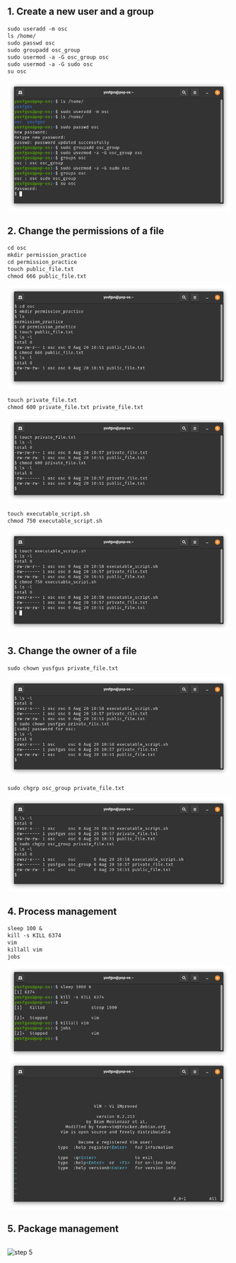 ## 1. Create a new user and a group
```
sudo useradd -m osc
ls /home/
sudo passwd osc
sudo groupadd osc_group
sudo usermod -a -G osc_group osc
sudo usermod -a -G sudo osc
su osc
```
![step 1](Step1.png)

## 2. Change the permissions of a file
```
cd osc
mkdir permission_practice
cd permission_practice
touch public_file.txt
chmod 666 public_file.txt
```
![step 2_1](Step2_1.png)
```
touch private_file.txt
chmod 600 private_file.txt private_file.txt
```
![step 2_2](Step2_2.png)
```
touch executable_script.sh
chmod 750 executable_script.sh
```
![step 2_3](Step2_3.png)

## 3. Change the owner of a file
```
sudo chown yusfgus private_file.txt
```
![step 3](Step3_1.png)
```
sudo chgrp osc_group private_file.txt
```
![step 3](Step3_2.png)

## 4. Process management
```
sleep 100 &
kill -s KILL 6374
vim
killall vim
jobs
```
![step 4_1](Step4_1.png)
![step 4_1](Step4_2.png)

## 5. Package management
```
```
![step 5]()